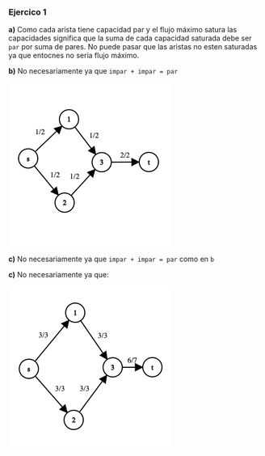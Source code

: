 ### Ejercico 1

**a)** Como cada arista tiene capacidad par y el flujo máximo satura las capacidades significa que la suma de cada capacidad saturada debe ser `par` por suma de pares. No puede pasar que las aristas no esten saturadas ya que entocnes no sería flujo máximo.

**b)** No necesariamente ya que `impar + impar = par`

![Alt text](img/net_1b.png)

**c)** No necesariamente ya que `impar + impar = par` como en `b`

**c)** No necesariamente ya que:

![Alt text](img/net_1d.png)